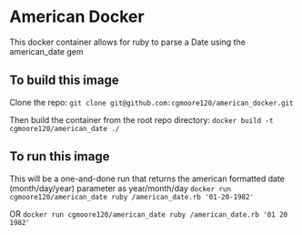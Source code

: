 # American Docker

This docker container allows for ruby to parse a Date using the american_date gem

## To build this image

Clone the repo: 
  `git clone git@github.com:cgmoore120/american_docker.git`

Then build the container from the root repo directory:
  `docker build -t cgmoore120/american_date ./`

## To run this image

This will be a one-and-done run that returns the american formatted date (month/day/year) parameter as year/month/day
  `docker run cgmoore120/american_date ruby /american_date.rb '01-20-1982'`

OR
  `docker run cgmoore120/american_date ruby /american_date.rb '01 20 1982'`
